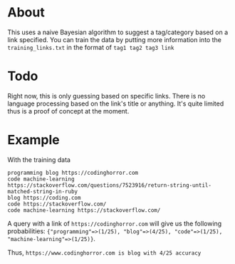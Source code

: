 # About

This uses a naive Bayesian algorithm to suggest a tag/category based on a link specified. You can train the data by putting more information into the `training_links.txt` in the format of `tag1 tag2 tag3 link`

# Todo

Right now, this is only guessing based on specific links. There is no language processing based on the link's title or anything. It's quite limited thus is a proof of concept at the moment.

# Example

With the training data
```
programming blog https://codinghorror.com
code machine-learning https://stackoverflow.com/questions/7523916/return-string-until-matched-string-in-ruby
blog https://coding.com
code https://stackoverflow.com/
code machine-learning https://stackoverflow.com/

```

A query with a link of `https://codinghorror.com` will give us the following probabilities:
`{"programming"=>(1/25), "blog"=>(4/25), "code"=>(1/25), "machine-learning"=>(1/25)}`.

Thus, `https://www.codinghorror.com is blog with 4/25 accuracy`
